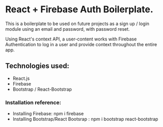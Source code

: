 # React + Firebase Auth Boilerplate.

This is a boilerplate to be used on future projects as a sign up / login module using an email and password, with password reset.

Using React's context API, a user-content works with Firebase Authentication to log in a user and provide context throughout the entire app.

## Technologies used:

- React.js
- Firebase
- Bootstrap / React-Bootstrap

### Installation reference:

- Installing Firebase: npm i firebase
- Installing Bootstrap/React Bootsrap : npm i bootstrap react-bootstrap
